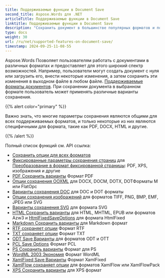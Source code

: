 ```yaml
---
title: Поддерживаемые функции в Document Save
second_title: Aspose.Words для .NET
articleTitle: Поддерживаемые функции в Document Save
linktitle: Поддерживаемые функции в Document Save
description: "Сохранить документ в большинстве популярных форматов и поддерживает множество Microsoft Word особенности использования C#."
type: docs
weight: 30
url: /ru/net/supported-features-on-document-save/
timestamp: 2024-09-25-11-08-55
---
```


Aspose.Words Позволяет пользователям работать с документами в различных форматах и предоставляет для этого широкий спектр возможностей. Например, пользователи могут создать документ с нуля или загрузить его, внести некоторые изменения, а затем сохранить эти изменения в выходном файле в любом файле. [Поддерживаемые форматы документов](/words/ru/net/supported-document-formats/). При сохранении документа в выбранном формате пользователь может применять различные варианты сохранения.

{{% alert color="primary" %}}

Важно знать, что многие параметры сохранения являются общими для всех поддерживаемых форматов, и только некоторые из них являются специфичными для формата, такие как PDF, DOCX, HTML и другие.

{{% /alert %}}

Полный список функций см. API ссылка:

- [Сохранить опции для всех форматов](https://reference.aspose.com/words/net/aspose.words.saving/)
- [Фиксированные параметры сохранения страниц](https://reference.aspose.com/words/net/aspose.words.saving/fixedpagesaveoptions/) для [Преобразование в формат фиксированной страницы](/words/ru/net/converting-to-fixed-page-format/): PDF, XPS, изображения и другие
- [PDF Сохранить варианты](https://reference.aspose.com/words/net/aspose.words.saving/pdfsaveoptions/) Формат PDF
- [Опции сохранения OOXML](https://reference.aspose.com/words/net/aspose.words.saving/ooxmlsaveoptions/) для DOCX, DOCM, DOTX, DOTФорматы M или FlatOpc
- [Варианты сохранения DOC](https://reference.aspose.com/words/net/aspose.words.saving/docsaveoptions/) для DOC и DOT форматы
- [Опции сохранения изображений](https://reference.aspose.com/words/net/aspose.words.saving/imagesaveoptions/) для форматов TIFF, PNG, BMP, EMF, JPEG или SVG
- [Варианты сохранения SVG](https://reference.aspose.com/words/net/aspose.words.saving/svgsaveoptions/) для формата SVG
- [HTML Сохранить варианты](https://reference.aspose.com/words/net/aspose.words.saving/htmlsaveoptions/) для HTML, MHTML, EPUB или форматов Azw3 и [HtmlFixedSaveOptions](https://reference.aspose.com/words/net/aspose.words.saving/htmlfixedsaveoptions/) для формата HtmlFixed
- [Markdown Сохранить варианты](https://reference.aspose.com/words/net/aspose.words.saving/markdownsaveoptions/) для Markdown формат
- [RTF сохраняет опции](https://reference.aspose.com/words/net/aspose.words.saving/rtfsaveoptions/) Формат RTF
- [TXT сохраняет опции](https://reference.aspose.com/words/net/aspose.words.saving/txtsaveoptions/) Формат TXT
- [ODT Save Варианты](https://reference.aspose.com/words/net/aspose.words.saving/odtsaveoptions/) для форматов ODT и OTT
- [PCL Save Options](https://reference.aspose.com/words/net/aspose.words.saving/pclsaveoptions/) Формат PCL
- [PS Сохранить варианты](https://reference.aspose.com/words/net/aspose.words.saving/pssaveoptions/) Формат для PS
- [WordML 2003 Экономия](https://reference.aspose.com/words/net/aspose.words.saving/wordml2003saveoptions/) Формат WordML
- [XamlFixed Save Варианты](https://reference.aspose.com/words/net/aspose.words.saving/xamlfixedsaveoptions/) Формат XamlFixed
- [XamlFlow сохраняет опции](https://reference.aspose.com/words/net/aspose.words.saving/xamlflowsaveoptions/) для форматов XamlFlow или XamlFlowPack
- [XPS Сохранить варианты](https://reference.aspose.com/words/net/aspose.words.saving/xpssaveoptions/) для XPS формат
